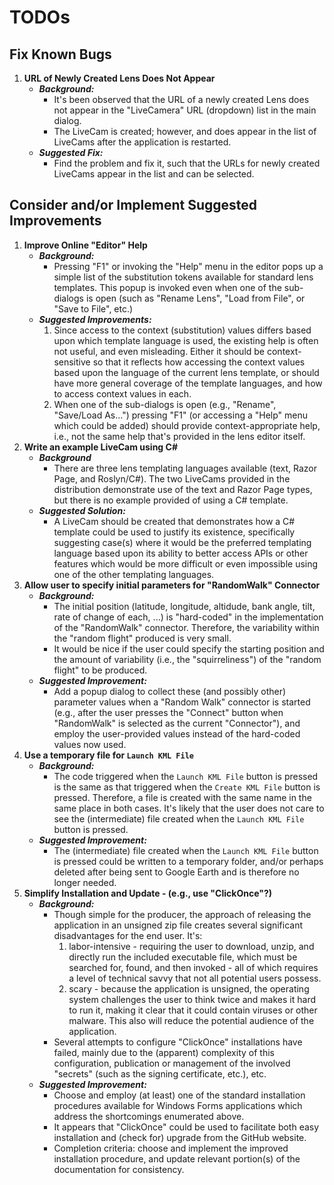 # TODOs

## Fix Known Bugs

1. **URL of Newly Created Lens Does Not Appear**
    - _**Background:**_
        - It's been observed that the URL of a newly created Lens does
          not appear in the "LiveCamera" URL (dropdown) list in the
          main dialog.
        - The LiveCam is created; however, and does appear in the list
          of LiveCams after the application is restarted.
    - _**Suggested Fix:**_
        - Find the problem and fix it, such that the URLs for newly
          created LiveCams appear in the list and can be selected.

## Consider and/or Implement Suggested Improvements

1. **Improve Online "Editor" Help**
   - _**Background:**_
     - Pressing "F1" or invoking the "Help" menu in the editor pops up
       a simple list of the substitution tokens available for standard
       lens templates.  This popup is invoked even when one of the sub-
       dialogs is open (such as "Rename Lens", "Load from File", or
       "Save to File", etc.)
   - _**Suggested Improvements:**_
     1. Since access to the context (substitution) values differs based
        upon which template language is used, the existing help is often
        not useful, and even misleading.  Either it should be context-
        sensitive so that it reflects how accessing the context values
        based upon the language of the current lens template, or should
        have more general coverage of the template languages, and how
        to access context values in each.
     2. When one of the sub-dialogs is open (e.g., "Rename", "Save/Load
        As...") pressing "F1" (or accessing a "Help" menu which could
        be added) should provide context-appropriate help, i.e., not
        the same help that's provided in the lens editor itself.
2. **Write an example LiveCam using C#**
   - _**Background**_
     - There are three lens templating languages available (text,
       Razor Page, and Roslyn/C#).  The two LiveCams provided in the
       distribution demonstrate use of the text and Razor Page types,
       but there is no example provided of using a C# template.
   - _**Suggested Solution:**_
     - A LiveCam should be created that demonstrates how a C# template
       could be used to justify its existence, specifically suggesting
       case(s) where it would be the preferred templating language 
       based upon its ability to better access APIs or other features
       which would be more difficult or even impossible using one of
       the other templating languages.
3. **Allow user to specify initial parameters for "RandomWalk" Connector**
   - _**Background:**_
     - The initial position (latitude, longitude, altidude, bank angle,
       tilt, rate of change of each, ...) is "hard-coded" in the
       implementation of the "RandomWalk" connector.  Therefore, the
       variability within the "random flight" produced is very small.
     - It would be nice if the user could specify the starting position
       and the amount of variability (i.e., the "squirreliness") of the
       "random flight" to be produced.
   - _**Suggested Improvement:**_
     - Add a popup dialog to collect these (and possibly other) 
       parameter values when a "Random Walk" connector is started
       (e.g., after the user presses the "Connect" button when
       "RandomWalk" is selected as the current "Connector"), and
       employ the user-provided values instead of the hard-coded
       values now used.
4. **Use a temporary file for `Launch KML File`**
   - _**Background:**_
     - The code triggered when the `Launch KML File` button is pressed
       is the same as that triggered when the `Create KML File`
       button is pressed.  Therefore, a file is created with the same
       name in the same place in both cases.  It's likely that the
       user does not care to see the (intermediate) file created when
       the `Launch KML File` button is pressed.
   - _**Suggested Improvement:**_
     - The (intermediate) file created when the `Launch KML File` 
       button is pressed could be written to a temporary folder, and/or
       perhaps deleted after being sent to Google Earth and is therefore
       no longer needed.
5. **Simplify Installation and Update - (e.g., use "ClickOnce"?)**
    - _**Background:**_
      - Though simple for the producer, the approach of releasing the
        application in an unsigned zip file creates several significant
        disadvantages for the end user.  It's:
        1. labor-intensive - requiring the user to download, unzip, and
           directly run the included executable file, which must be searched
           for, found, and then invoked - all of which requires a level of 
           technical savvy that not all potential users possess.
        1. scary - because the application is unsigned, the operating system
           challenges the user to think twice and makes it hard to run it,
           making it clear that it could contain viruses or other malware.
           This also will reduce the potential audience of the application.
      - Several attempts to configure "ClickOnce" installations have failed,
        mainly due to the (apparent) complexity of this configuration,
        publication or management of the involved "secrets" (such as the
        signing certificate, etc.), etc.
    - _**Suggested Improvement:**_
      - Choose and employ (at least) one of the standard installation procedures
        available for Windows Forms applications which address the shortcomings
        enumerated above.
      - It appears that "ClickOnce" could be used to facilitate both easy
        installation and (check for) upgrade from the GitHub website.
      - Completion criteria: choose and implement the improved installation
        procedure, and update relevant portion(s) of the documentation for
        consistency.
